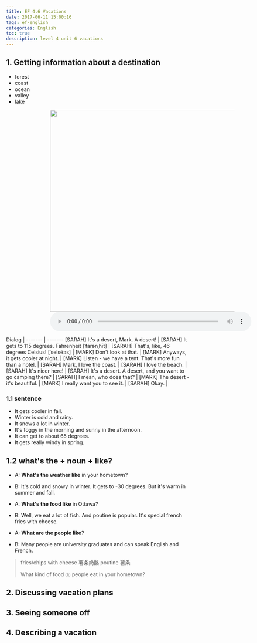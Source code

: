 ```yaml
---
title: EF 4.6 Vacations
date: 2017-06-11 15:00:16
tags: ef-english
categories: English
toc: true
description: level 4 unit 6 vacations
---
```


<style>
img {
        display: block !important;
        width: 550px;
        margin-left: 120px !important;
}
audio {
        display: block !important;
        width: 550px;
        margin-left: 120px !important;
}

</style>


## 1. Getting information about a destination

- forest
- coast
- ocean
- valley
- lake  

![][1]
<audio src="/voices/ef/l4u6-desert.m4a" controls="controls">
Your browser does not support the audio tag.
</audio>



Dialog |
------- | -------
[SARAH] It's a desert, Mark. A desert! |
[SARAH] It gets to 115 degrees. Fahrenheit [ˈfarənˌhīt] |
[SARAH] That's, like, 46 degrees Celsius! [ˈselsēəs] |
[MARK] Don't look at that. |
[MARK] Anyways, it gets cooler at night. |
[MARK] Listen - we have a tent. That's more fun than a hotel. |
[SARAH] Mark, I love the coast. |
[SARAH] I love the beach. |
[SARAH] It's nicer here! |
[SARAH] It's a desert. A desert, and you want to go camping there? |
[SARAH] I mean, who does that? | 
[MARK] The desert - it's beautiful. |
[MARK] I really want you to see it. |
[SARAH] Okay. |

### 1.1 sentence

- It gets cooler in fall.
- Winter is cold and rainy.
- It snows a lot in winter.
- It's foggy in the morning and sunny in the afternoon.
- It can get to about 65 degrees.
- It gets really windy in spring.

## 1.2 what's the + noun + like? 

- A: **What's the weather like** in your hometown?
- B: It's cold and snowy in winter. It gets to -30 degrees. But it's warm in summer and fall.


- A: **What's the food like** in Ottawa?
- B: Well, we eat a lot of fish. And poutine is popular. It's special french fries with cheese.	


- A: **What are the people like**?
- B: Many people are university graduates and can speak English and French.
 
> fries/chips with cheese 薯条奶酪
> poutine 薯条
> 
> What kind of food `do` people eat in your hometown?

## 2. Discussing vacation plans

## 3. Seeing someone off

## 4. Describing a vacation

[1]: /images/english/ef-l4u6l1.png
[2]: /images/english/ef-l4u6l2.png
[3]: /images/english/ef-l4u6l3.png
[4]: /images/english/ef-l4u6l4.png

